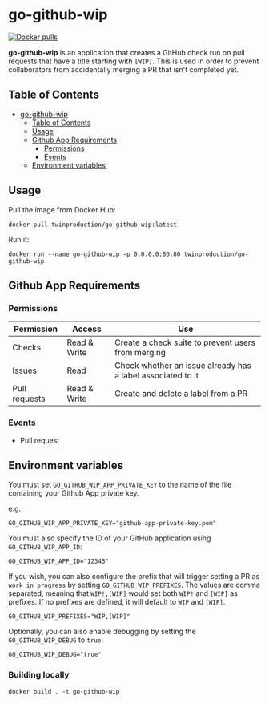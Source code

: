 # go-github-wip

[![Docker pulls](https://img.shields.io/docker/pulls/twinproduction/go-github-wip.svg)](https://cloud.docker.com/repository/docker/twinproduction/go-github-wip)

**go-github-wip** is an application that creates a GitHub check run on pull requests that 
have a title starting with `[WIP]`. This is used in order to prevent collaborators from
accidentally merging a PR that isn't completed yet.


## Table of Contents

- [go-github-wip](#go-github-wip)
  * [Table of Contents](#table-of-contents)
  * [Usage](#usage)
  * [Github App Requirements](#github-app-requirements)
    - [Permissions](#permissions)
    - [Events](#events)
  * [Environment variables](#environment-variables)


## Usage

Pull the image from Docker Hub:

```
docker pull twinproduction/go-github-wip:latest
```

Run it:

```
docker run --name go-github-wip -p 0.0.0.0:80:80 twinproduction/go-github-wip
```


## Github App Requirements

### Permissions

| Permission    | Access       | Use                                                         | 
|---------------|--------------|-------------------------------------------------------------|
| Checks        | Read & Write | Create a check suite to prevent users from merging          |
| Issues        | Read         | Check whether an issue already has a label associated to it |
| Pull requests | Read & Write | Create and delete a label from a PR                         |


### Events

- Pull request


## Environment variables

You must set `GO_GITHUB_WIP_APP_PRIVATE_KEY` to the name of the file containing your Github App private key.

e.g.

```
GO_GITHUB_WIP_APP_PRIVATE_KEY="github-app-private-key.pem"
```

You must also specify the ID of your GitHub application using `GO_GITHUB_WIP_APP_ID`:

```
GO_GITHUB_WIP_APP_ID="12345"
```

If you wish, you can also configure the prefix that will trigger setting a PR as `work in progress` by setting `GO_GITHUB_WIP_PREFIXES`. The values are comma separated, meaning that `WIP!,[WIP]` would set both `WIP!` and `[WIP]` as prefixes. If no prefixes are defined, it will default to `WIP` and `[WIP]`.

```
GO_GITHUB_WIP_PREFIXES="WIP,[WIP]"
```

Optionally, you can also enable debugging by setting the `GO_GITHUB_WIP_DEBUG` to `true`:

```
GO_GITHUB_WIP_DEBUG="true"
```


### Building locally

```
docker build . -t go-github-wip
```

